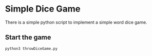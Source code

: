# Simple Dice Game

There is a simple python script to implement a simple word dice game.

## Start the game

`python3 throwDiceGame.py`
